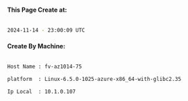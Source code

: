 
   
#### This Page Create at:

```bash

2024-11-14 - 23:00:09 UTC

```

#### Create By Machine:

```bash

Host Name : fv-az1014-75

platform  : Linux-6.5.0-1025-azure-x86_64-with-glibc2.35

Ip Local  : 10.1.0.107

```

